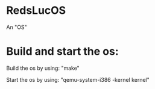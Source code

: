 # RedsLucOS
An "OS"



# Build and start the os:
 Build the os by using: "make"


 Start the os by using: "qemu-system-i386 -kernel kernel"

